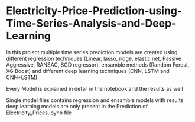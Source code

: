 # Electricity-Price-Prediction-using-Time-Series-Analysis-and-Deep-Learning

In this project multiple time series prediction models are created using different regression techniques (Linear, lasso, ridge, elastic net, Passive Aggressive, RANSAC, SGD regressor), ensamble methods (Random Forest, XG Boost) and different deep learning techniques (CNN, LSTM and CNN+LSTM)

Every Model is explained in detail in the notebook and the results as well

Single model files contains regression and ensamble models with results deep learning models are only present in the Prediction of Electricity_Prices.ipynb file
